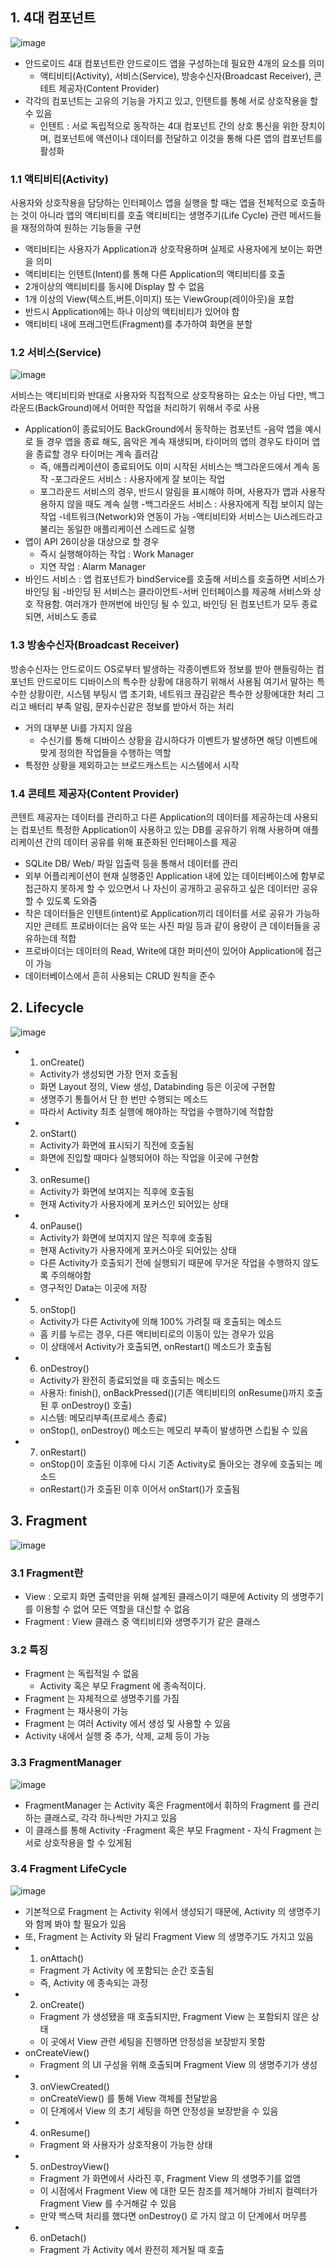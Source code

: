 ## 1. 4대 컴포넌트

![image](https://github.com/damleez/dam_dji/assets/108650199/14eddeee-2bbf-4cf8-b9e6-18b4b0cc1dc1)

- 안드로이드 4대 컴포넌트란 안드로이드 앱을 구성하는데 필요한 4개의 요소를 의미
  - 액티비티(Activity), 서비스(Service), 방송수신자(Broadcast Receiver), 콘테트 제공자(Content Provider)
- 각각의 컴포넌트는 고유의 기능을 가지고 있고, 인텐트를 통해 서로 상호작용을 할 수 있음
  - 인텐트 : 서로 독립적으로 동작하는 4대 컴포넌트 간의 상호 통신을 위한 장치이며, 컴포넌트에 액션이나 데이터를 전달하고 이것을 통해 다른 앱의 컴포넌트를 활성화

### 1.1 액티비티(Activity)
사용자와 상호작용을 담당하는 인터페이스
앱을 실행을 할 때는 앱을 전체적으로 호출하는 것이 아니라 앱의 액티비티를 호출
액티비티는 생명주기(Life Cycle) 관련 메서드들을 재정의하여 원하는 기능들을 구현
- 액티비티는 사용자가 Application과 상호작용하며 실제로 사용자에게 보이는 화면을 의미
- 액티비티는 인텐트(Intent)를 통해 다른 Application의 액티비티를 호출
- 2개이상의 액티비티를 동시에 Display 할 수 없음
- 1개 이상의 View(텍스트,버튼,이미지) 또는 ViewGroup(레이아웃)을 포합
- 반드시 Application에는 하나 이상의 액티비티가 있어야 함
- 액티비티 내에 프래그먼트(Fragment)를 추가하여 화면을 분할

### 1.2 서비스(Service)

![image](https://github.com/damleez/dam_dji/assets/108650199/89b07f7e-21ea-43ff-b2a1-7b37bc12362e)

서비스는 액티비티와 반대로 사용자와 직접적으로 상호작용하는 요소는 아님
다만, 백그라운드(BackGround)에서 어떠한 작업을 처리하기 위해서 주로 사용
- Application이 종료되어도 BackGround에서 동작하는 컴포넌트
-음악 앱을 예시로 들 경우 앱을 종료 해도, 음악은 계속 재생되며, 타이머의 앱의 경우도 타이머 앱을 종료할 경우 타이머는 계속 흘러감
  - 즉, 애플리케이션이 종료되어도 이미 시작된 서비스는 백그라운드에서 계속 동작
-포그라운드 서비스 : 사용자에게 잘 보이는 작업
  - 포그라운드 서비스의 경우, 반드시 알림을 표시해야 하며, 사용자가 앱과 사용작용하지 않을 때도 계속 실행
-백그라운드 서비스 : 사용자에게 직접 보이지 않는 작업
-네트워크(Network)와 연동이 가능
-액티비티와 서비스는 Ui스레드라고 불리는 동일한 애플리케이션 스레드로 실행
- 앱이 API 26이상을 대상으로 할 경우
  - 즉시 실행해야하는 작업 : Work Manager
  - 지연 작업 : Alarm Manager
- 바인드 서비스 : 앱 컴포넌트가 bindService를 호출해 서비스를 호출하면 서비스가 바인딩 됨
  -바인딩 된 서비스는 클라이언트-서버 인터페이스를 제공해 서비스와 상호 작용함. 여러개가 한꺼번에 바인딩 될 수 있고, 바인딩 된 컴포넌트가 모두 종료 되면, 서비스도 종료

### 1.3 방송수신자(Broadcast Receiver)
방송수신자는 안드로이드 OS로부터 발생하는 각종이벤트와 정보를 받아 핸들링하는 컴포넌트
안드로이드 디바이스의 특수한 상황에 대응하기 위해서 사용됨
여기서 말하는 특수한 상황이란, 시스템 부팅시 앱 초기화, 네트워크 끊김같은 특수한 상황에대한 처리 그리고 배터리 부족 알림, 문자수신같은 정보를 받아서 하는 처리
- 거의 대부분 Ui를 가지지 않음
  - 수신기를 통해 디바이스 상황을 감시하다가 이벤트가 발생하면 해당 이벤트에 맞게 정의한 작업들을 수행하는 역할
- 특정한 상황을 제외하고는 브로드캐스트는 시스템에서 시작
 
### 1.4 콘테트 제공자(Content Provider)
콘텐트 제공자는 데이터를 관리하고 다른 Application의 데이터를 제공하는데 사용되는 컴포넌트
특정한 Application이 사용하고 있는 DB를 공유하기 위해 사용하며 애플리케이션 간의 데이터 공유를 위해 표준화된 인터페이스를 제공
- SQLite DB/ Web/ 파일 입출력 등을 통해서 데이터를 관리
- 외부 어플리케이션이 현재 실행중인 Application 내에 있는 데이터베이스에 함부로 접근하지 못하게 할 수 있으면서 나 자신이 공개하고 공유하고 싶은 데이터만 공유할 수 있도록 도와줌
- 작은 데이터들은 인텐트(intent)로 Application끼리 데이터를 서로 공유가 가능하지만 콘테트 프로바이더는 음악 또는 사진 파일 등과 같이 용량이 큰 데이터들을 공유하는데 적합
- 프로바이더는 데이터의 Read, Write에 대한 퍼미션이 있어야 Application에 접근이 가능
- 데이터베이스에서 흔히 사용되는 CRUD 원칙을 준수

## 2. Lifecycle

![image](https://github.com/damleez/dam_dji/assets/108650199/28fde962-dadc-43e7-a2f2-3eaa38e75631)

- 1. onCreate()
  - Activity가 생성되면 가장 먼저 호출됨
  - 화면 Layout 정의, View 생성, Databinding 등은 이곳에 구현함
  - 생명주기 통틀어서 단 한 번만 수행되는 메소드
  - 따라서 Activity 최초 실행에 해야하는 작업을 수행하기에 적합함
- 2. onStart()
  - Activity가 화면에 표시되기 직전에 호출됨
  - 화면에 진입할 때마다 실행되어야 하는 작업을 이곳에 구현함
- 3. onResume()
  - Activity가 화면에 보여지는 직후에 호출됨
  - 현재 Activity가 사용자에게 포커스인 되어있는 상태
- 4. onPause()
  - Activity가 화면에 보여지지 않은 직후에 호출됨
  - 현재 Activity가 사용자에게 포커스아웃 되어있는 상태
  - 다른 Activity가 호출되기 전에 실행되기 때문에 무거운 작업을 수행하지 않도록 주의해야함
  - 영구적인 Data는 이곳에 저장
- 5. onStop()
  - Activity가 다른 Activity에 의해 100% 가려질 때 호출되는 메소드
  - 홈 키를 누르는 경우, 다른 액티비티로의 이동이 있는 경우가 있음
  - 이 상태에서 Activity가 호출되면, onRestart() 메소드가 호출됨
- 6. onDestroy()
  - Activity가 완전히 종료되었을 때 호출되는 메소드
  - 사용자: finish(), onBackPressed()(기존 액티비티의 onResume()까지 호출된 후 onDestroy() 호출)
  - 시스템: 메모리부족(프로세스 종료)
  - onStop(), onDestroy() 메소드는 메모리 부족이 발생하면 스킵될 수 있음
- 7. onRestart()
  - onStop()이 호출된 이후에 다시 기존 Activity로 돌아오는 경우에 호출되는 메소드
  - onRestart()가 호출된 이후 이어서 onStart()가 호출됨

## 3. Fragment

![image](https://github.com/damleez/dam_dji/assets/108650199/aa06e06c-3a48-4972-b403-e303109ba3d6)

### 3.1 Fragment란
- View : 오로지 화면 출력만을 위해 설계된 클래스이기 때문에 Activity 의 생명주기를 이용할 수 없어 모든 역할을 대신할 수 없음
- Fragment : View 클래스 중 액티비티와 생명주기가 같은 클래스
### 3.2 특징
- Fragment 는 독립적일 수 없음
  - Activity 혹은 부모 Fragment 에 종속적이다.
- Fragment 는 자체적으로 생명주기를 가짐
- Fragment 는 재사용이 가능
- Fragment 는 여러 Activity 에서 생성 및 사용할 수 있음
- Activity 내에서 실행 중 추가, 삭제, 교체 등이 가능

### 3.3 FragmentManager

![image](https://github.com/damleez/dam_dji/assets/108650199/afdac505-5be0-44e3-97cb-bb0ce197080b)

- FragmentManager 는 Activity 혹은 Fragment에서 휘하의 Fragment 를 관리하는 클래스로, 각각 하나씩만 가지고 있음
- 이 클래스를 통해 Activity -Fragment 혹은 부모 Fragment - 자식 Fragment 는 서로 상호작용을 할 수 있게됨

### 3.4 Fragment LifeCycle

![image](https://github.com/damleez/dam_dji/assets/108650199/202515fa-c2f6-4d59-a892-4ac2ce1cf778)

- 기본적으로 Fragment 는 Activity 위에서 생성되기 때문에, Activity 의 생명주기와 함께 봐야 할 필요가 있음
- 또, Fragment 는 Activity 와 달리 Fragment View 의 생명주기도 가지고 있음
- 1. onAttach()
  - Fragment 가 Activity 에 포함되는 순간 호출됨
  - 즉, Activity 에 종속되는 과정
- 2. onCreate()
  - Fragment 가 생성됐을 때 호출되지만, Fragment View 는 포함되지 않은 상태
  - 이 곳에서 View 관련 세팅을 진행하면 안정성을 보장받지 못함
- onCreateView()
  - Fragment 의 UI 구성을 위해 호출되며 Fragment View 의 생명주기가 생성
- 3. onViewCreated()
  - onCreateView() 를 통해 View 객체를 전달받음
  - 이 단계에서 View 의 초기 세팅을 하면 안정성을 보장받을 수 있음
- 4. onResume()
  - Fragment 와 사용자가 상호작용이 가능한 상태
- 5. onDestroyView()
  - Fragment 가 화면에서 사라진 후, Fragment View 의 생명주기를 없앰
  - 이 시점에서 Fragment View 에 대한 모든 참조를 제거해야 가비지 컬렉터가 Fragment View 를 수거해갈 수 있음
  - 만약 백스택 처리를 했다면 onDestroy() 로 가지 않고 이 단계에서 머무름
- 6. onDetach()
  - Fragment 가 Activity 에서 완전히 제거될 때 호출
